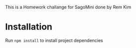 This is a Homework challange for SagoMini done by Rem Kim

# Installation

Run `npm install` to install project dependencies 


